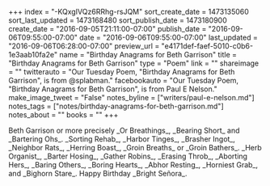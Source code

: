 +++
index = "-KQxgIVQz6RRhg-rsJQM"
sort_create_date = 1473135060
sort_last_updated = 1473168480
sort_publish_date = 1473180900
create_date = "2016-09-05T21:11:00-07:00"
publish_date = "2016-09-06T09:55:00-07:00"
date = "2016-09-06T09:55:00-07:00"
last_updated = "2016-09-06T06:28:00-07:00"
preview_url = "e4171def-faef-5010-c0b6-1e3aab10fa2e"
name = "Birthday Anagrams for Beth Garrison"
title = "Birthday Anagrams for Beth Garrison"
type = "Poem"
link = ""
shareimage = ""
twitterauto = "Our Tuesday Poem, \"Birthday Anagrams for Beth Garrison\", is from @splabman."
facebookauto = "Our Tuesday Poem, \"Birthday Anagrams for Beth Garrison\", is from Paul E Nelson."
make_image_tweet = "False"
notes_byline = ["writers/paul-e-nelson.md"]
notes_tags = ["notes/birthday-anagrams-for-beth-garrison.md"]
notes_about = ""
books = ""
+++
<p class="prose-poem">Beth Garrison or more precisely _Or Breathings_, _Bearing Short_ and _Bartering Ohs_. _Sorting Rehab_, _Harbor Tinges_, _Brasher Ingot_, _Neighbor Rats_, _Herring Boast_, _Groin Breaths_ or _Groin Bathers_. _Herb Organist_, _Barter Hosing_, _Gather Robins_, _Erasing Throb_, _Aborting Hers_, _Baring Others_, _Boring Hearts_, _Abhor Resting_, _Horniest Grab_, and _Bighorn Stare_. Happy Birthday _Bright Señora_.</p>